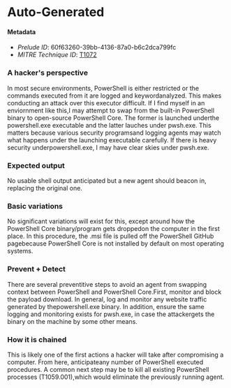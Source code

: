 
# Auto-Generated

#### Metadata

- *Prelude ID*: 60f63260-39bb-4136-87a0-b6c2dca799fc
- *MITRE Technique ID*: [T1072](https://attack.mitre.org/techniques/T1072/)

### A hacker's perspective

In most secure environments, PowerShell is either restricted or the commands executed from it are logged and keywordanalyzed. This makes conducting an attack over this executor difficult. If I find myself in an enviornment like this,I may attempt to swap from the built-in PowerShell binary to open-source PowerShell Core. The former is launched underthe powershell.exe executable and the latter lauches under pwsh.exe. This matters because various security programsand logging agents may watch what happens under the launching executable carefully. If there is heavy security underpowershell.exe, I may have clear skies under pwsh.exe.

### Expected output

No usable shell output anticipated but a new agent should beacon in, replacing the original one.

### Basic variations

No significant variations will exist for this, except around how the PowerShell Core binary/program gets droppedon the computer in the first place. In this procedure, the .msi file is pulled off the PowerShell GitHub pagebecause PowerShell Core is not installed by default on most operating systems.

### Prevent + Detect

There are several preventitive steps to avoid an agent from swapping context between PowerShell and PowerShell Core.First, monitor and block the payload download. In general, log and monitor any website traffic generated by thepowershell.exe binary. In addition, ensure the same logging and monitoring exists for pwsh.exe, in case the attackergets the binary on the machine by some other means.

### How it is chained

This is likely one of the first actions a hacker will take after compromising a computer. From here, anticipateany number of PowerShell executed procedures. A common next step may be to kill all existing PowerShell processes (T1059.001),which would eliminate the previously running agent.
